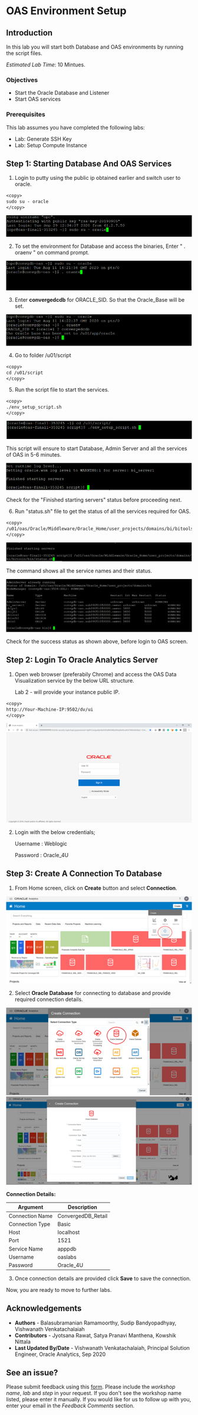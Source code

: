 # OAS Environment Setup #

## Introduction ##
In this lab you will start both Database and OAS environments by running the script files. 

_Estimated Lab Time_: 10 Mintues.

### Objectives ###

- Start the Oracle Database and Listener
- Start OAS services
  
### Prerequisites ###

This lab assumes you have completed the following labs:  
- Lab: Generate SSH Key 
- Lab: Setup Compute Instance  

## Step 1: Starting Database And OAS Services

1. Login to putty using the public ip obtained earlier and switch user to oracle.
`````
<copy>
sudo su - oracle
</copy>
````` 
![](./images/oas-environment1.png " ")

2. To set the environment for Database and access the binaries, Enter " . oraenv " on command prompt.
   
![](./images/oas-environment2.png " ")

3. Enter **convergedcdb** for ORACLE\_SID. So that the Oracle_Base will be set.

![](./images/oas-environment3.png " ")

4. Go to folder /u01/script

````
<copy>
cd /u01/script
</copy>
````
5. Run the script file to start the services.
   
````
<copy>
./env_setup_script.sh
</copy>
````
![](./images/oas-environment4.png " ")

This script will ensure to start Database, Admin Server and all the services of OAS in 5-6 minutes. 

![](./images/oas-environment5.png " ")

Check for the "Finished starting servers" status before proceeding next.

6. Run "status.sh" file to get the status of all the services required for OAS. 

````
<copy>
/u01/oas/Oracle/Middleware/Oracle_Home/user_projects/domains/bi/bitools/bin/status.sh
</copy>
````
![](./images/oas-environment6.png " ")

The command shows all the service names and their status.

![](./images/oas-environment7.png " ")

Check for the success status as shown above, before login to OAS screen.

## Step 2: Login To Oracle Analytics Server

1. Open web browser (preferabily Chrome) and access the OAS Data Visualization service by the below URL structure.  

      Lab 2 - will provide your instance public IP. 
````
<copy>
http://Your-Machine-IP:9502/dv/ui
</copy>
````
![](./images/oas-environment8.png " ")

2. Login with the below credentials;

      Username	: Weblogic

      Password 	: Oracle_4U

## Step 3: Create A Connection To Database

1. From Home screen, click on **Create** button and select **Connection**.

![](./images/oas-environment9.png " ")

2. Select **Oracle Database** for connecting to database and provide required connection details.  

![](./images/oas-environment10.png " ")
![](./images/oas-environment11.png " ")

**Connection Details:**	

| Argument  | Description   |
| ------------- | ------------- |
| Connection Name | ConvergedDB_Retail |
| Connection Type | Basic  |
| Host | localhost  |
| Port | 1521  |
| Service Name | apppdb  |
| Username | oaslabs  |
| Password | Oracle_4U  |

3. Once connection details are provided click **Save** to save the connection.

Now, you are ready to move to further labs.

## Acknowledgements

- **Authors** - Balasubramanian Ramamoorthy, Sudip Bandyopadhyay, Vishwanath Venkatachalaiah
- **Contributors** - Jyotsana Rawat, Satya Pranavi Manthena, Kowshik Nittala
- **Last Updated By/Date** - Vishwanath Venkatachalaiah, Principal Solution Engineer, Oracle Analytics, Sep 2020

## See an issue?
Please submit feedback using this [form](https://apexapps.oracle.com/pls/apex/f?p=133:1:::::P1_FEEDBACK:1). Please include the *workshop name*, *lab* and *step* in your request.  If you don't see the workshop name listed, please enter it manually. If you would like for us to follow up with you, enter your email in the *Feedback Comments* section.